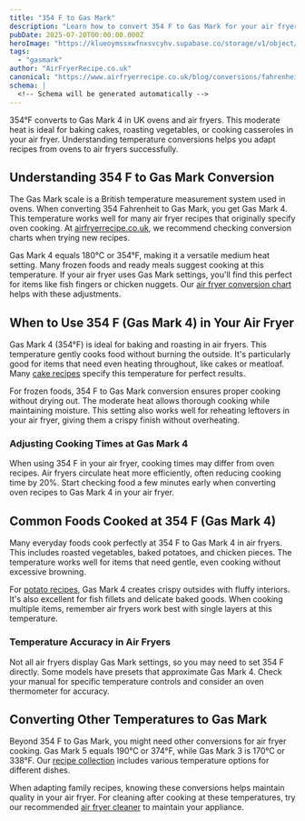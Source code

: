 ```yaml
---
title: "354 F to Gas Mark"
description: "Learn how to convert 354 F to Gas Mark for your air fryer or oven. Includes tips for baking, roasting, and adjusting recipes."
pubDate: 2025-07-20T00:00:00.000Z
heroImage: "https://klueoymssxwfnxsvcyhv.supabase.co/storage/v1/object/public/Shmucket/354-f-to-gas-mark.png"
tags:
  - "gasmark"
author: "AirFryerRecipe.co.uk"
canonical: "https://www.airfryerrecipe.co.uk/blog/conversions/fahrenheit-to-gas-mark/354-f-to-gas-mark"
schema: |
  <!-- Schema will be generated automatically -->
---
```


<p>354°F converts to Gas Mark 4 in UK ovens and air fryers. This moderate heat is ideal for baking cakes, roasting vegetables, or cooking casseroles in your air fryer. Understanding temperature conversions helps you adapt recipes from ovens to air fryers successfully.</p>

<h2>Understanding 354 F to Gas Mark Conversion</h2>
<p>The Gas Mark scale is a British temperature measurement system used in ovens. When converting 354 Fahrenheit to Gas Mark, you get Gas Mark 4. This temperature works well for many air fryer recipes that originally specify oven cooking. At <a href=https://www.airfryerrecipe.co.uk>airfryerrecipe.co.uk</a>, we recommend checking conversion charts when trying new recipes.</p>
<p>Gas Mark 4 equals 180°C or 354°F, making it a versatile medium heat setting. Many frozen foods and ready meals suggest cooking at this temperature. If your air fryer uses Gas Mark settings, you'll find this perfect for items like fish fingers or chicken nuggets. Our <a href=https://www.airfryerrecipe.co.uk/air-fryer-conversion-chart>air fryer conversion chart</a> helps with these adjustments.</p>

<h2>When to Use 354 F (Gas Mark 4) in Your Air Fryer</h2>
<p>Gas Mark 4 (354°F) is ideal for baking and roasting in air fryers. This temperature gently cooks food without burning the outside. It's particularly good for items that need even heating throughout, like cakes or meatloaf. Many <a href=https://www.airfryerrecipe.co.uk/recipe-category/cakes>cake recipes</a> specify this temperature for perfect results.</p>
<p>For frozen foods, 354 F to Gas Mark conversion ensures proper cooking without drying out. The moderate heat allows thorough cooking while maintaining moisture. This setting also works well for reheating leftovers in your air fryer, giving them a crispy finish without overheating.</p>

<h3>Adjusting Cooking Times at Gas Mark 4</h3>
<p>When using 354 F in your air fryer, cooking times may differ from oven recipes. Air fryers circulate heat more efficiently, often reducing cooking time by 20%. Start checking food a few minutes early when converting oven recipes to Gas Mark 4 in your air fryer.</p>

<h2>Common Foods Cooked at 354 F (Gas Mark 4)</h2>
<p>Many everyday foods cook perfectly at 354 F to Gas Mark 4 in air fryers. This includes roasted vegetables, baked potatoes, and chicken pieces. The temperature works well for items that need gentle, even cooking without excessive browning.</p>
<p>For <a href=https://www.airfryerrecipe.co.uk/recipe-category/potatoes>potato recipes</a>, Gas Mark 4 creates crispy outsides with fluffy interiors. It's also excellent for fish fillets and delicate baked goods. When cooking multiple items, remember air fryers work best with single layers at this temperature.</p>

<h3>Temperature Accuracy in Air Fryers</h3>
<p>Not all air fryers display Gas Mark settings, so you may need to set 354 F directly. Some models have presets that approximate Gas Mark 4. Check your manual for specific temperature controls and consider an oven thermometer for accuracy.</p>

<h2>Converting Other Temperatures to Gas Mark</h2>
<p>Beyond 354 F to Gas Mark, you might need other conversions for air fryer cooking. Gas Mark 5 equals 190°C or 374°F, while Gas Mark 3 is 170°C or 338°F. Our <a href=https://www.airfryerrecipe.co.uk/recipes>recipe collection</a> includes various temperature options for different dishes.</p>
<p>When adapting family recipes, knowing these conversions helps maintain quality in your air fryer. For cleaning after cooking at these temperatures, try our recommended <a href=https://www.airfryerrecipe.co.uk/air-fryer-cleaner>air fryer cleaner</a> to maintain your appliance.</p>
